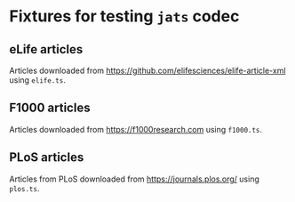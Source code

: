 # Fixtures for testing `jats` codec

## eLife articles

Articles downloaded from https://github.com/elifesciences/elife-article-xml using `elife.ts`.

## F1000 articles

Articles downloaded from https://f1000research.com using `f1000.ts`.

## PLoS articles

Articles from PLoS downloaded from https://journals.plos.org/ using `plos.ts`.
